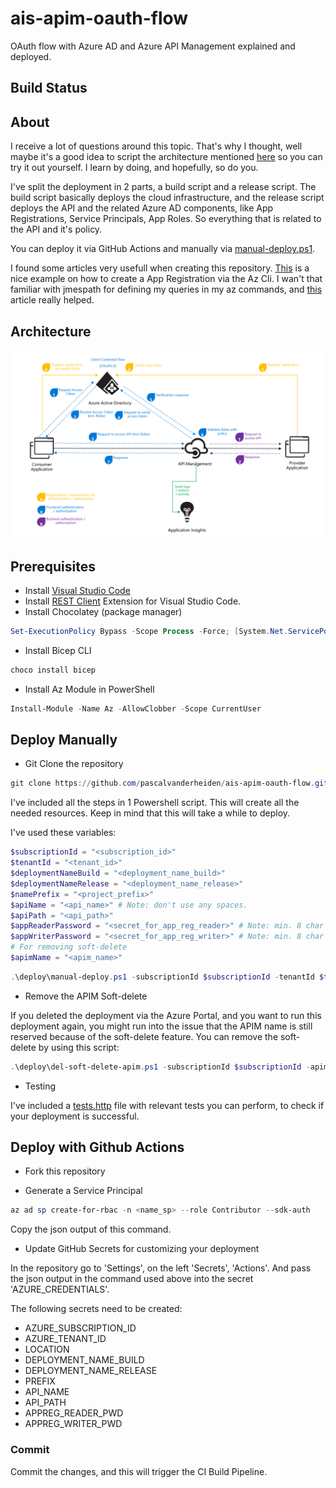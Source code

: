 # ais-apim-oauth-flow
OAuth flow with Azure AD and Azure API Management explained and deployed.

## Build Status

## About

I receive a lot of questions around this topic. That's why I thought, well maybe it's a good idea to script the architecture mentioned [here](https://docs.microsoft.com/en-us/azure/api-management/api-management-howto-protect-backend-with-aad) so you can try it out yourself. I learn by doing, and hopefully, so do you.

I've split the deployment in 2 parts, a build script and a release script. The build script basically deploys the cloud infrastructure, and the release script deploys the API and the related Azure AD components, like App Registrations, Service Principals, App Roles. So everything that is related to the API and it's policy.

You can deploy it via GitHub Actions and manually via [manual-deploy.ps1](deploy/manual-deploy.ps1).

I found some articles very usefull when creating this repository. [This](https://docs.microsoft.com/en-us/azure/healthcare-apis/register-application-cli-rest) is a nice example on how to create a App Registration via the Az Cli.
I wan't that familiar with jmespath for defining my queries in my az commands, and [this](https://www.azurecitadel.com/cli/jmespath/) article really helped. 

## Architecture

![ais-apim-oauth-flow](docs/images/arch.png)

## Prerequisites

* Install [Visual Studio Code](https://code.visualstudio.com/download)
* Install [REST Client](https://marketplace.visualstudio.com/items?itemName=humao.rest-client) Extension for Visual Studio Code.
* Install Chocolatey (package manager)

```ps1
Set-ExecutionPolicy Bypass -Scope Process -Force; [System.Net.ServicePointManager]::SecurityProtocol = [System.Net.ServicePointManager]::SecurityProtocol -bor 3072; iex ((New-Object System.Net.WebClient).DownloadString('https://community.chocolatey.org/install.ps1'))
```

* Install Bicep CLI

```ps1
choco install bicep
```

* Install Az Module in PowerShell

```ps1
Install-Module -Name Az -AllowClobber -Scope CurrentUser
```

## Deploy Manually

* Git Clone the repository

```ps1
git clone https://github.com/pascalvanderheiden/ais-apim-oauth-flow.git
```

I've included all the steps in 1 Powershell script. This will create all the needed resources. Keep in mind that this will take a while to deploy.

I've used these variables:

```ps1
$subscriptionId = "<subscription_id>"
$tenantId = "<tenant_id>"
$deploymentNameBuild = "<deployment_name_build>"
$deploymentNameRelease = "<deployment_name_release>"
$namePrefix = "<project_prefix>"
$apiName = "<api_name>" # Note: don't use any spaces.
$apiPath = "<api_path>"
$appReaderPassword = "<secret_for_app_reg_reader>" # Note: min. 8 char with capital,number,symbol.
$appWriterPassword = "<secret_for_app_reg_writer>" # Note: min. 8 char with capital,number,symbol.
# For removing soft-delete
$apimName = "<apim_name>"
```

```ps1
.\deploy\manual-deploy.ps1 -subscriptionId $subscriptionId -tenantId $tenantId -deploymentNameBuild $deploymentNameBuild -deploymentNameRelease $deploymentNameRelease -namePrefix $namePrefix -apiName $apiName -apiPath $apiPath -appReaderPassword $appReaderPassword -appWriterPassword $appWriterPassword
```

* Remove the APIM Soft-delete

If you deleted the deployment via the Azure Portal, and you want to run this deployment again, you might run into the issue that the APIM name is still reserved because of the soft-delete feature. You can remove the soft-delete by using this script:

```ps1
.\deploy\del-soft-delete-apim.ps1 -subscriptionId $subscriptionId -apimName $apimName
```

* Testing

I've included a [tests.http](tests.http) file with relevant tests you can perform, to check if your deployment is successful.

## Deploy with Github Actions

* Fork this repository

* Generate a Service Principal

```ps1
az ad sp create-for-rbac -n <name_sp> --role Contributor --sdk-auth
```

Copy the json output of this command.

* Update GitHub Secrets for customizing your deployment

In the repository go to 'Settings', on the left 'Secrets', 'Actions'.
And pass the json output in the command used above into the secret 'AZURE_CREDENTIALS'.

The following secrets need to be created:

* AZURE_SUBSCRIPTION_ID
* AZURE_TENANT_ID
* LOCATION
* DEPLOYMENT_NAME_BUILD
* DEPLOYMENT_NAME_RELEASE
* PREFIX
* API_NAME
* API_PATH
* APPREG_READER_PWD
* APPREG_WRITER_PWD

### Commit

Commit the changes, and this will trigger the CI Build Pipeline.